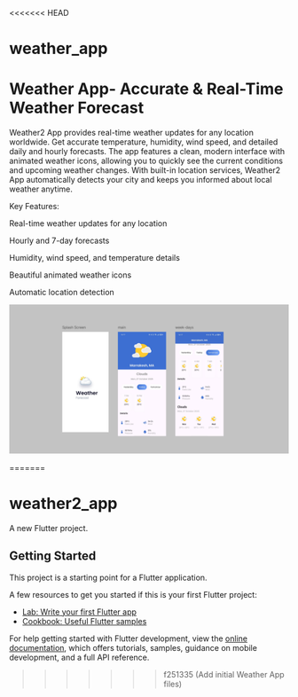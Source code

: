 <<<<<<< HEAD
# weather_app

<h1>Weather App- Accurate & Real-Time Weather Forecast </h1> 

<p> Weather2 App provides real-time weather updates for any location worldwide. Get accurate temperature, humidity, wind speed, and detailed daily and hourly forecasts. The app features a clean, modern interface with animated weather icons, allowing you to quickly see the current conditions and upcoming weather changes. With built-in location services, Weather2 App automatically detects your city and keeps you informed about local weather anytime.

Key Features:

Real-time weather updates for any location

Hourly and 7-day forecasts

Humidity, wind speed, and temperature details

Beautiful animated weather icons

Automatic location detection</p>

![image_alt](https://github.com/mouhamed-simo/weather_app/blob/4140b857326b7acdb27ba911983ea9c0b7755800/Screenshot%202025-10-27%20163137.png)


=======
# weather2_app

A new Flutter project.

## Getting Started

This project is a starting point for a Flutter application.

A few resources to get you started if this is your first Flutter project:

- [Lab: Write your first Flutter app](https://docs.flutter.dev/get-started/codelab)
- [Cookbook: Useful Flutter samples](https://docs.flutter.dev/cookbook)

For help getting started with Flutter development, view the
[online documentation](https://docs.flutter.dev/), which offers tutorials,
samples, guidance on mobile development, and a full API reference.
>>>>>>> f251335 (Add initial Weather App files)

